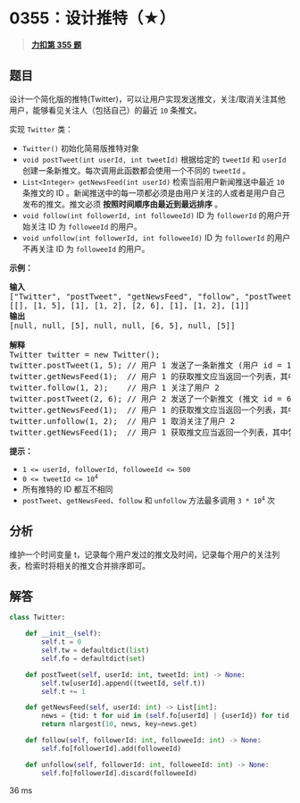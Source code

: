 # 0355：设计推特（★）


> <u>**[力扣第 355 题](https://leetcode.cn/problems/design-twitter/)**</u>

## 题目

<p>设计一个简化版的推特(Twitter)，可以让用户实现发送推文，关注/取消关注其他用户，能够看见关注人（包括自己）的最近 <code>10</code> 条推文。</p>

<p>实现 <code>Twitter</code> 类：</p>

<ul>
<li><code>Twitter()</code> 初始化简易版推特对象</li>
<li><code>void postTweet(int userId, int tweetId)</code> 根据给定的 <code>tweetId</code> 和 <code>userId</code> 创建一条新推文。每次调用此函数都会使用一个不同的 <code>tweetId</code> 。</li>
<li><code>List&lt;Integer&gt; getNewsFeed(int userId)</code> 检索当前用户新闻推送中最近  <code>10</code> 条推文的 ID 。新闻推送中的每一项都必须是由用户关注的人或者是用户自己发布的推文。推文必须 <strong>按照时间顺序由最近到最远排序</strong> 。</li>
<li><code>void follow(int followerId, int followeeId)</code> ID 为 <code>followerId</code> 的用户开始关注 ID 为 <code>followeeId</code> 的用户。</li>
<li><code>void unfollow(int followerId, int followeeId)</code> ID 为 <code>followerId</code> 的用户不再关注 ID 为 <code>followeeId</code> 的用户。</li>
</ul>



<p><strong>示例：</strong></p>

<pre>
<strong>输入</strong>
["Twitter", "postTweet", "getNewsFeed", "follow", "postTweet", "getNewsFeed", "unfollow", "getNewsFeed"]
[[], [1, 5], [1], [1, 2], [2, 6], [1], [1, 2], [1]]
<strong>输出</strong>
[null, null, [5], null, null, [6, 5], null, [5]]

<strong>解释</strong>
Twitter twitter = new Twitter();
twitter.postTweet(1, 5); // 用户 1 发送了一条新推文 (用户 id = 1, 推文 id = 5)
twitter.getNewsFeed(1);  // 用户 1 的获取推文应当返回一个列表，其中包含一个 id 为 5 的推文
twitter.follow(1, 2);    // 用户 1 关注了用户 2
twitter.postTweet(2, 6); // 用户 2 发送了一个新推文 (推文 id = 6)
twitter.getNewsFeed(1);  // 用户 1 的获取推文应当返回一个列表，其中包含两个推文，id 分别为 -&gt; [6, 5] 。推文 id 6 应当在推文 id 5 之前，因为它是在 5 之后发送的
twitter.unfollow(1, 2);  // 用户 1 取消关注了用户 2
twitter.getNewsFeed(1);  // 用户 1 获取推文应当返回一个列表，其中包含一个 id 为 5 的推文。因为用户 1 已经不再关注用户 2</pre>



<p><strong>提示：</strong></p>

<ul>
<li><code>1 &lt;= userId, followerId, followeeId &lt;= 500</code></li>
<li><code>0 &lt;= tweetId &lt;= 10<sup>4</sup></code></li>
<li>所有推特的 ID 都互不相同</li>
<li><code>postTweet</code>、<code>getNewsFeed</code>、<code>follow</code> 和 <code>unfollow</code> 方法最多调用 <code>3 * 10<sup>4</sup></code> 次</li>
</ul>


## 分析

维护一个时间变量 t，记录每个用户发过的推文及时间，记录每个用户的关注列表，检索时将相关的推文合并排序即可。

## 解答

```python
class Twitter:

    def __init__(self):
        self.t = 0
        self.tw = defaultdict(list)
        self.fo = defaultdict(set)

    def postTweet(self, userId: int, tweetId: int) -> None:
        self.tw[userId].append((tweetId, self.t))
        self.t += 1

    def getNewsFeed(self, userId: int) -> List[int]:
        news = {tid: t for uid in (self.fo[userId] | {userId}) for tid, t in self.tw[uid][-10:]}
        return nlargest(10, news, key=news.get)

    def follow(self, followerId: int, followeeId: int) -> None:
        self.fo[followerId].add(followeeId)

    def unfollow(self, followerId: int, followeeId: int) -> None:
        self.fo[followerId].discard(followeeId)
```
36 ms

